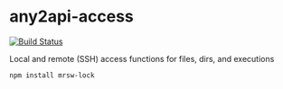 # any2api-access

[![Build Status](https://travis-ci.org/any2api/any2api-access.svg?branch=master)](https://travis-ci.org/any2api/any2api-access)

Local and remote (SSH) access functions for files, dirs, and executions

    npm install mrsw-lock
